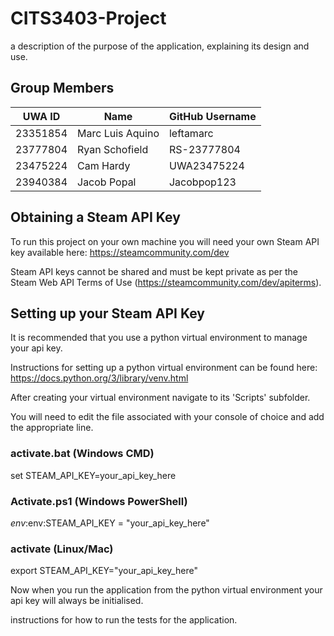 # CITS3403-Project
a description of the purpose of the application, explaining its design and use.

## Group Members

| UWA ID    | Name              | GitHub Username  |
|-----------|-------------------|------------------|
| 23351854  | Marc Luis Aquino  | leftamarc        |
| 23777804  | Ryan Schofield    | RS-23777804      |
| 23475224  | Cam Hardy         | UWA23475224      |
| 23940384  | Jacob Popal       | Jacobpop123      |

## Obtaining a Steam API Key

To run this project on your own machine you will need your own Steam API key available here: https://steamcommunity.com/dev

Steam API keys cannot be shared and must be kept private as per the Steam Web API Terms of Use (https://steamcommunity.com/dev/apiterms).

## Setting up your Steam API Key

It is recommended that you use a python virtual environment to manage your api key.

Instructions for setting up a python virtual environment can be found here: https://docs.python.org/3/library/venv.html

After creating your virtual environment navigate to its 'Scripts' subfolder.

You will need to edit the file associated with your console of choice and add the appropriate line.

### activate.bat (Windows CMD)
set STEAM_API_KEY=your_api_key_here

### Activate.ps1 (Windows PowerShell)
$env:$env:STEAM_API_KEY = "your_api_key_here"

### activate (Linux/Mac)
export STEAM_API_KEY="your_api_key_here"

Now when you run the application from the python virtual environment your api key will always be initialised.


instructions for how to run the tests for the application.
